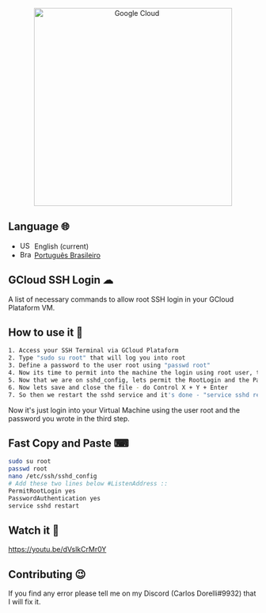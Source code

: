 <p align="center">
  <a title="Google CLoud" href="https://console.cloud.google.com" target="_blank">
    <img src="https://logosmarcas.net/wp-content/uploads/2021/03/Google-Cloud-Logo.png" width="400" alt="Google Cloud"/>
  </a>
</p>

## Language 🌐

* <img src="https://f.carlosdorelli.com.br/img/flags/usa.png" alt="USA Flag" width="25" height="15"> English (current)
* <img src="https://f.carlosdorelli.com.br/img/flags/br.png" alt="Brazil Flag" width="25" height="15"> [Português Brasileiro](/README.PT-BR.md) 

## GCloud SSH Login ☁

A list of necessary commands to allow root SSH login in your GCloud Plataform VM.

## How to use it 🤔
```sh
1. Access your SSH Terminal via GCloud Plataform
2. Type "sudo su root" that will log you into root
3. Define a password to the user root using "passwd root"
4. Now its time to permit into the machine the login using root user, type "nano /etc/ssh/sshd_config"
5. Now that we are on sshd_config, lets permit the RootLogin and the PasswordAutentication. Go to "#ListenAddress ::" and add below "PermitRootLogin yes" then jump another line and add "PasswordAuthentication yes"
6. Now lets save and close the file - do Control X + Y + Enter
7. So then we restart the sshd service and it's done - "service sshd restart"
```
Now it's just login into your Virtual Machine using the user root and the password you wrote in the third step.

## Fast Copy and Paste ⌨
```sh
sudo su root
passwd root
nano /etc/ssh/sshd_config
# Add these two lines below #ListenAddress ::
PermitRootLogin yes
PasswordAuthentication yes
service sshd restart
```

## Watch it 🎥
https://youtu.be/dVslkCrMr0Y

## Contributing 😉
If you find any error please tell me on my Discord (Carlos Dorelli#9932) that I will fix it.
